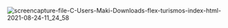 ![screencapture-file-C-Users-Maki-Downloads-flex-turismos-index-html-2021-08-24-11_24_58](https://user-images.githubusercontent.com/72028645/130634584-7b175b36-5f93-4ab8-8ea5-dede9f56f4d0.png)
